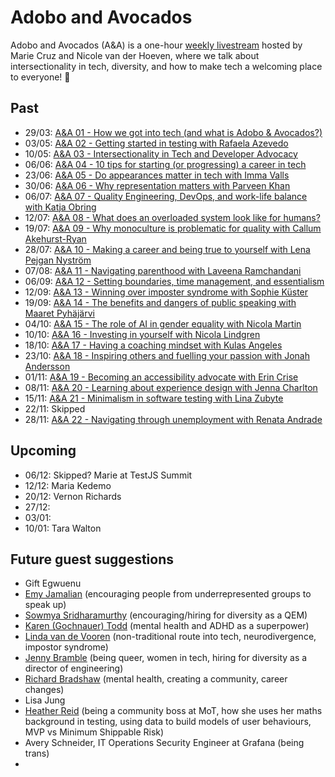 # Adobo and Avocados

Adobo and Avocados (A&A) is a one-hour [weekly livestream](https://www.youtube.com/watch?v=uk7NoagbJ28&list=PLDGkOdUX1Ujrrse-cdj20RRah9hyHdxBu) hosted by Marie Cruz and Nicole van der Hoeven, where we talk about intersectionality in tech, diversity, and how to make tech a welcoming place to everyone! 💜

## Past

- 29/03: [A&A 01 - How we got into tech (and what is Adobo & Avocados?)](https://www.youtube.com/watch?v=25Ba4Z694Gw)
- 03/05: [A&A 02 - Getting started in testing with Rafaela Azevedo](https://www.youtube.com/watch?v=MwBKEGkMbP0)
- 10/05: [A&A 03 - Intersectionality in Tech and Developer Advocacy](https://www.youtube.com/watch?v=IxHvtWBFCoY)
- 06/06: [A&A 04 - 10 tips for starting (or progressing) a career in tech](https://www.youtube.com/watch?v=LVVR_56jdU0)
- 23/06: [A&A 05 - Do appearances matter in tech with Imma Valls](https://www.youtube.com/watch?v=B4jg_UiO7_g)
- 30/06: [A&A 06 - Why representation matters with Parveen Khan](https://www.youtube.com/watch?v=sdaK-iv_bHE)
- 06/07: [A&A 07 - Quality Engineering, DevOps, and work-life balance with Katja Obring](https://www.youtube.com/watch?v=bjrZst8Flm0)
- 12/07: [A&A 08 - What does an overloaded system look like for humans?](https://www.youtube.com/watch?v=OEKFl_tYeIE)
- 19/07: [A&A 09 - Why monoculture is problematic for quality with Callum Akehurst-Ryan](https://www.youtube.com/watch?v=Xdpyf4XNdTs)
- 28/07: [A&A 10 - Making a career and being true to yourself with Lena Pejgan Nyström](https://www.youtube.com/watch?v=sD6XOpuV0ow)
- 07/08: [A&A 11 - Navigating parenthood with Laveena Ramchandani](https://www.youtube.com/watch?v=YiGfyQU6IZo)
- 06/09: [A&A 12 - Setting boundaries, time management, and essentialism](https://www.youtube.com/watch?v=R8-33cFfPeY)
- 12/09: [A&A 13 - Winning over imposter syndrome with Sophie Küster](https://www.youtube.com/watch?v=ZOHjfiTkgD0)
- 19/09: [A&A 14 - The benefits and dangers of public speaking with Maaret Pyhäjärvi](https://www.youtube.com/watch?v=P4LKvoFxfm0)
- 04/10: [A&A 15 - The role of AI in gender equality with Nicola Martin](https://www.youtube.com/watch?v=yoErbu09AGw)
- 10/10: [A&A 16 - Investing in yourself with Nicola Lindgren](https://www.youtube.com/watch?v=x9g1k7SvFjg)
- 18/10: [A&A 17 - Having a coaching mindset with Kulas Angeles](https://www.youtube.com/watch?v=K9jQ7HEo5bw)
- 23/10: [A&A 18 - Inspiring others and fuelling your passion with Jonah Andersson](https://www.youtube.com/watch?v=bO67fbpFRJM)
- 01/11: [A&A 19 - Becoming an accessibility advocate with Erin Crise](https://www.youtube.com/watch?v=ZCr_z9ii4Io)
- 08/11: [A&A 20 - Learning about experience design with Jenna Charlton](A&A%2020%20-%20Learning%20about%20experience%20design%20with%20Jenna%20Charlton.md)
- 15/11: [A&A 21 - Minimalism in software testing with Lina Zubyte](A&A%2021%20-%20Minimalism%20in%20software%20testing%20with%20Lina%20Zubyte.md)
- 22/11: Skipped
- 28/11: [A&A 22 - Navigating through unemployment with Renata Andrade](A&A%2022%20-%20Navigating%20through%20unemployment%20with%20Renata%20Andrade.md)

## Upcoming

- 06/12: Skipped? Marie at TestJS Summit
- 12/12: Maria Kedemo
- 20/12: Vernon Richards
- 27/12: 
- 03/01:
- 10/01: Tara Walton

## Future guest suggestions

- Gift Egwuenu
- [Emy Jamalian](https://www.linkedin.com/in/emyjamalian/) (encouraging people from underrepresented groups to speak up)
- [Sowmya Sridharamurthy](https://www.linkedin.com/in/sowmyasridharamurthy/) (encouraging/hiring for diversity as a QEM)
- [Karen (Gochnauer) Todd](https://www.linkedin.com/in/karentestsstuff/) (mental health and ADHD as a superpower)
- [Linda van de Vooren](https://www.linkedin.com/in/lindavandevooren/) (non-traditional route into tech, neurodivergence, impostor syndrome)
- [Jenny Bramble](https://www.linkedin.com/in/jennybramble/) (being queer, women in tech, hiring for diversity as a director of engineering)
- [Richard Bradshaw](https://www.linkedin.com/in/friendlytester/) (mental health, creating a community, career changes)
- Lisa Jung
- [Heather Reid](https://www.linkedin.com/in/heather-reid-21198a69/) (being a community boss at MoT, how she uses her maths background in testing, using data to build models of user behaviours, MVP vs Minimum Shippable Risk)
- Avery Schneider, IT Operations Security Engineer at Grafana (being trans)
- 


